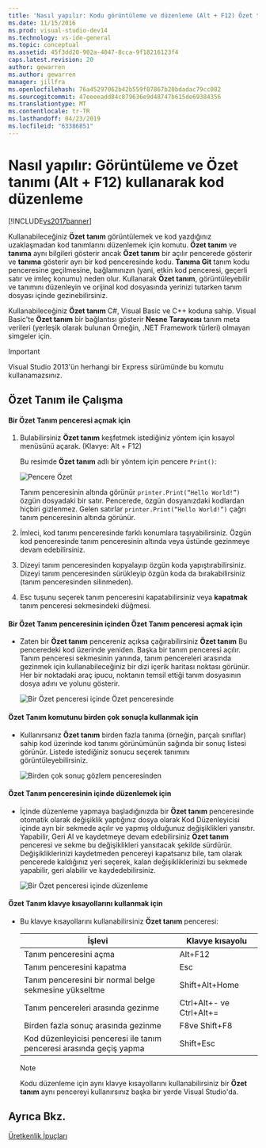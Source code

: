 ```yaml
---
title: 'Nasıl yapılır: Kodu görüntüleme ve düzenleme (Alt + F12) Özet tanımı kullanarak | Microsoft Docs'
ms.date: 11/15/2016
ms.prod: visual-studio-dev14
ms.technology: vs-ide-general
ms.topic: conceptual
ms.assetid: 45f3dd20-902a-4047-8cca-9f18216123f4
caps.latest.revision: 20
author: gewarren
ms.author: gewarren
manager: jillfra
ms.openlocfilehash: 76a45297062b42b559f07867b20bdadac79cc082
ms.sourcegitcommit: 47eeeeadd84c879636e9d48747b615de69384356
ms.translationtype: MT
ms.contentlocale: tr-TR
ms.lasthandoff: 04/23/2019
ms.locfileid: "63386851"
---
```

# <a name="how-to-view-and-edit-code-by-using-peek-definition-altf12"></a>Nasıl yapılır: Görüntüleme ve Özet tanımı (Alt + F12) kullanarak kod düzenleme
[!INCLUDE[vs2017banner](../includes/vs2017banner.md)]

Kullanabileceğiniz **Özet tanım** görüntülemek ve kod yazdığınız uzaklaşmadan kod tanımlarını düzenlemek için komutu. **Özet tanım** ve **tanıma** aynı bilgileri gösterir ancak **Özet tanım** bir açılır pencerede gösterir ve **tanıma** gösterir ayrı bir kod penceresinde kodu. **Tanıma Git** tanım kodu penceresine geçilmesine, bağlamınızın (yani, etkin kod penceresi, geçerli satır ve imleç konumu) neden olur. Kullanarak **Özet tanım**, görüntüleyebilir ve tanımını düzenleyin ve orijinal kod dosyasında yerinizi tutarken tanım dosyası içinde gezinebilirsiniz.  
  
 Kullanabileceğiniz **Özet tanım** C#, Visual Basic ve C++ koduna sahip. Visual Basic'te **Özet tanım** bir bağlantısı gösterir **Nesne Tarayıcısı** tanım meta verileri (yerleşik olarak bulunan Örneğin, .NET Framework türleri) olmayan simgeler için.  
  
> [!IMPORTANT]
> Visual Studio 2013'ün herhangi bir Express sürümünde bu komutu kullanamazsınız.  
  
## <a name="working-with-peek-definition"></a>Özet Tanım ile Çalışma  
  
#### <a name="to-open-a-peek-definition-window"></a>Bir Özet Tanım penceresi açmak için  
  
1. Bulabilirsiniz **Özet tanım** keşfetmek istediğiniz yöntem için kısayol menüsünü açarak. (Klavye: Alt + F12)  
  
     Bu resimde **Özet tanım** adlı bir yöntem için pencere `Print()`:  
  
     ![Pencere Özet](../ide/media/peekwindow.png "PeekWindow")  
  
     Tanım penceresinin altında görünür `printer.Print(“Hello World!”)` özgün dosyadaki bir satır. Pencerede, özgün dosyanızdaki kodlardan hiçbiri gizlenmez. Gelen satırlar `printer.Print(“Hello World!”)` çağrı tanım penceresinin altında görünür.  
  
2. İmleci, kod tanımı penceresinde farklı konumlara taşıyabilirsiniz. Özgün kod penceresinde tanım penceresinin altında veya üstünde gezinmeye devam edebilirsiniz.  
  
3. Dizeyi tanım penceresinden kopyalayıp özgün koda yapıştırabilirsiniz. Dizeyi tanım penceresinden sürükleyip özgün koda da bırakabilirsiniz (tanım penceresinden silinmeden).  
  
4. Esc tuşunu seçerek tanım penceresini kapatabilirsiniz veya **kapatmak** tanım penceresi sekmesindeki düğmesi.  
  
#### <a name="to-open-a-peek-definition-window-from-within-a-peek-definition-window"></a>Bir Özet Tanım penceresinin içinden Özet Tanım penceresi açmak için  
  
- Zaten bir **Özet tanım** pencereniz açıksa çağırabilirsiniz **Özet tanım** Bu penceredeki kod üzerinde yeniden. Başka bir tanım penceresi açılır. Tanım penceresi sekmesinin yanında, tanım pencereleri arasında gezinmek için kullanabileceğiniz bir dizi içerik haritası noktası görünür. Her bir noktadaki araç ipucu, noktanın temsil ettiği tanım dosyasının dosya adını ve yolunu gösterir.  
  
     ![Bir Özet penceresi içinde Özet penceresinde](../ide/media/peekwithinpeek.png "PeekWithinPeek")  
  
#### <a name="to-use-peek-definition-with-multiple-results"></a>Özet Tanım komutunu birden çok sonuçla kullanmak için  
  
- Kullanırsanız **Özet tanım** birden fazla tanıma (örneğin, parçalı sınıflar) sahip kod üzerinde kod tanımı görünümünün sağında bir sonuç listesi görünür. Listede istediğiniz sonucu seçerek tanımını görüntüleyebilirsiniz.  
  
     ![Birden çok sonuç gözlem penceresinden](../ide/media/peekmultiple.png "PeekMultiple")  
  
#### <a name="to-edit-inside-the-peek-definition-window"></a>Özet Tanım penceresinin içinde düzenlemek için  
  
- İçinde düzenleme yapmaya başladığınızda bir **Özet tanım** penceresinde otomatik olarak değişiklik yaptığınız dosya olarak Kod Düzenleyicisi içinde ayrı bir sekmede açılır ve yapmış olduğunuz değişiklikleri yansıtır. Yapabilir, Geri Al ve kaydetmeye devam edebilirsiniz **Özet tanım** penceresi ve sekme bu değişiklikleri yansıtacak şekilde sürdürür. Değişikliklerinizi kaydetmeden pencereyi kapatsanız bile, tam olarak pencerede kaldığınız yeri seçerek, kalan değişikliklerinizi bu sekmede yapabilir, geri alabilir ve kaydedebilirsiniz.  
  
     ![Bir Özet penceresi içinde düzenleme](../ide/media/peekedit.png "PeekEdit")  
  
#### <a name="to-use-keyboard-shortcuts-for-peek-definition"></a>Özet Tanım klavye kısayollarını kullanmak için  
  
- Bu klavye kısayollarını kullanabilirsiniz **Özet tanım** penceresi:  
  
    |İşlevi|Klavye kısayolu|  
    |-------------------|-----------------------|  
    |Tanım penceresini açma|Alt+F12|  
    |Tanım penceresini kapatma|Esc|  
    |Tanım penceresini bir normal belge sekmesine yükseltme|Shift+Alt+Home|  
    |Tanım pencereleri arasında gezinme|Ctrl+Alt+- ve Ctrl+Alt+=|  
    |Birden fazla sonuç arasında gezinme|F8ve Shift+F8|  
    |Kod düzenleyicisi penceresi ile tanım penceresi arasında geçiş yapma|Shift+Esc|  
  
    > [!NOTE]
    > Kodu düzenleme için aynı klavye kısayollarını kullanabilirsiniz bir **Özet tanım** aynı pencereyi kullanırsınız başka bir yerde Visual Studio'da.  
  
## <a name="see-also"></a>Ayrıca Bkz.  
 [Üretkenlik İpuçları](../ide/productivity-tips-for-visual-studio.md)
